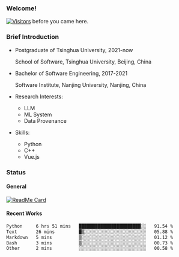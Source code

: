 ### Welcome!

[![Visitors](https://visitor-badge.laobi.icu/badge?page_id=HermitSun.HermitSun)]() before you came here.

### Brief Introduction

- Postgraduate of Tsinghua University, 2021-now
  
  School of Software, Tsinghua University, Beijing, China

- Bachelor of Software Engineering, 2017-2021
  
  Software Institute, Nanjing University, Nanjing, China

- Research Interests:
  - LLM
  - ML System
  - Data Provenance

- Skills:
  - Python
  - C++
  - Vue.js

### Status

#### General

[![ReadMe Card](https://github-readme-stats.hermitsun.vercel.app/api?username=HermitSun&count_private=true&show_icons=true)]()

#### Recent Works

<!--START_SECTION:waka-->

```txt
Python     6 hrs 51 mins   ███████████████████████░░   91.54 %
Text       26 mins         █▒░░░░░░░░░░░░░░░░░░░░░░░   05.88 %
Markdown   5 mins          ▒░░░░░░░░░░░░░░░░░░░░░░░░   01.12 %
Bash       3 mins          ▒░░░░░░░░░░░░░░░░░░░░░░░░   00.73 %
Other      2 mins          ░░░░░░░░░░░░░░░░░░░░░░░░░   00.58 %
```

<!--END_SECTION:waka-->
